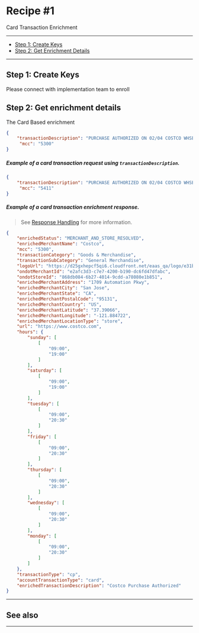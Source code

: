 # Recipe #1

Card Transaction Enrichment 

---
- [Step 1: Create Keys](#step-1-create-keys)
- [Step 2: Get Enrichment Details](#step-2-get-payment-details)



---

## Step 1: Create Keys
Please connect with implementation team to enroll 


## Step 2: Get enrichment details
The Card Based enrichment

```json
{
    "transactionDescription": "PURCHASE AUTHORIZED ON 02/04 COSTCO WHSE #1004 SAN JOSE CA P383036079858356 CARD 1504",
     "mcc": "5300"
}
```


<!--
type: tab
titles: Request, Response
-->

##### Example of a card transaction request using `transactionDescription`.

```json
{
    "transactionDescription": "PURCHASE AUTHORIZED ON 02/04 COSTCO WHSE #1004 SAN JOSE CA P383036079858356 CARD 1504",
     "mcc": "5411"
}
```

<!--
type: tab
-->

##### Example of a card transaction enrichment response.

<!-- theme: info -->
> See [Response Handling](?path=docs/Resources/Guides/Response-Codes/Response-Handling.md) for more information.

```json
{
    "enrichedStatus": "MERCHANT_AND_STORE_RESOLVED",
    "enrichedMerchantName": "Costco",
    "mcc": "5300",
    "transactionCategory": "Goods & Merchandise",
    "transactionSubCategory": "General Merchandise",
    "logoUrl": "https://d25gxhepcf5qi6.cloudfront.net/eaas_qa/logo/e31b6bec-8fc8-432d-a9f5-fca037e421ad.png",
    "ondotMerchantId": "e2afc3d3-c7e7-4200-b190-dc6fd47dfabc",
    "ondotStoreId": "868db084-6b27-4014-9cdd-a78080e1b851",
    "enrichedMerchantAddress": "1709 Automation Pkwy",
    "enrichedMerchantCity": "San Jose",
    "enrichedMerchantState": "CA",
    "enrichedMerchantPostalCode": "95131",
    "enrichedMerchantCountry": "US",
    "enrichedMerchantLatitude": "37.39066",
    "enrichedMerchantLongitude": "-121.884722",
    "enrichedMerchantLocationType": "store",
    "url": "https://www.costco.com",
    "hours": {
        "sunday": [
            [
                "09:00",
                "19:00"
            ]
        ],
        "saturday": [
            [
                "09:00",
                "19:00"
            ]
        ],
        "tuesday": [
            [
                "09:00",
                "20:30"
            ]
        ],
        "friday": [
            [
                "09:00",
                "20:30"
            ]
        ],
        "thursday": [
            [
                "09:00",
                "20:30"
            ]
        ],
        "wednesday": [
            [
                "09:00",
                "20:30"
            ]
        ],
        "monday": [
            [
                "09:00",
                "20:30"
            ]
        ]
    },
    "transactionType": "cp",
    "accountTransactionType": "card",
    "enrichedTransactionDescription": "Costco Purchase Authorized"
}
```

<!-- type: tab-end -->


---
## See also


---
